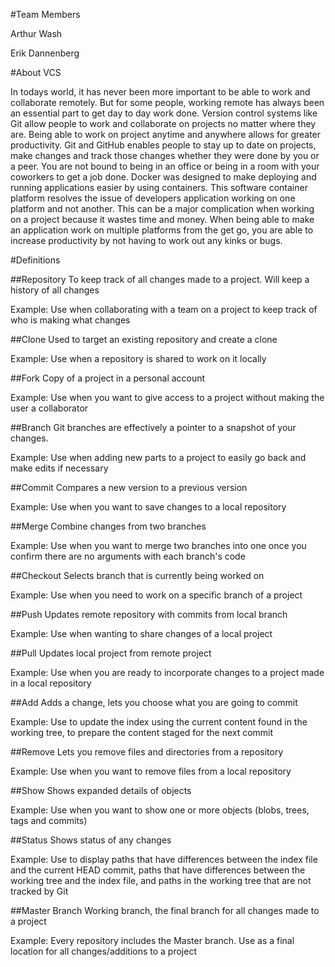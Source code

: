 #Team Members

Arthur Wash

Erik Dannenberg

#About VCS

In todays world, it has never been more important to be able to work and collaborate remotely. But for some people, working remote has always been an essential part to get day to day work done. 
Version control systems like Git allow people to work and collaborate on projects no matter where they are. Being able to work on project anytime and anywhere allows for greater productivity. Git and GitHub enables people to stay up to date on projects, make changes and track those changes whether they were done by you or a peer. You are not bound to being in an office or being in a room with your coworkers to get a job done. 
Docker was designed to make deploying and running applications easier by using containers. This software container platform resolves the issue of developers application working on one platform and not another. This can be a major complication when working on a project because it wastes time and money. When being able to make an application work on multiple platforms from the get go, you are able to increase productivity by not having to work out any kinks or bugs.

#Definitions

##Repository
To keep track of all changes made to a project. Will keep a history of all changes

Example: Use when collaborating with a team on a project to keep track of who is making what changes

##Clone
Used to target an existing repository and create a clone

Example: Use when a repository is shared to work on it locally

##Fork
Copy of a project in a personal account

Example: Use when you want to give access to a project without making the user a collaborator 

##Branch
Git branches are effectively a pointer to a snapshot of your changes.

Example: Use when adding new parts to a project to easily go back and make edits if necessary

##Commit
Compares a new version to a previous version

Example: Use when you want to save changes to a local repository 

##Merge
Combine changes from two branches

Example: Use when you want to merge two branches into one once you confirm there are no arguments with each branch's code

##Checkout
Selects branch that is currently being worked on

Example: Use when you need to work on a specific branch of a project

##Push
Updates remote repository with commits from local branch

Example: Use when wanting to share changes of a local project 

##Pull
Updates local project from remote project

Example: Use when you are ready to incorporate changes to a project made in a local repository

##Add
Adds a change, lets you choose what you are going to commit

Example: Use to update the index using the current content found in the working tree, to prepare the content staged for the next commit

##Remove
Lets you remove files and directories from a repository

Example: Use when you want to remove files from a local repository 
 
##Show
Shows expanded details of objects

Example: Use when you want to show one or more objects (blobs, trees, tags and commits)

##Status
Shows status of any changes

Example: Use to display paths that have differences between the index file and the current HEAD commit, paths that have differences between the working tree and the index file, and paths in the working tree that are not tracked by Git

##Master Branch
Working branch, the final branch for all changes made to a project

Example: Every repository includes the Master branch. Use as a final location for all changes/additions to a project